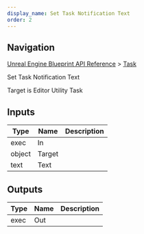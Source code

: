 ```yaml
---
display_name: Set Task Notification Text
order: 2
---
```

## Navigation

[Unreal Engine Blueprint API Reference](https://dev.epicgames.com/documentation/en-us/unreal-engine/BlueprintAPI) > [Task](https://dev.epicgames.com/documentation/en-us/unreal-engine/BlueprintAPI/Task)

Set Task Notification Text

Target is Editor Utility Task

## Inputs

| Type | Name | Description |
| --- | --- | --- |
| exec | In |  |
| object | Target |  |
| text | Text |  |

## Outputs

| Type | Name | Description |
| --- | --- | --- |
| exec | Out |  |
